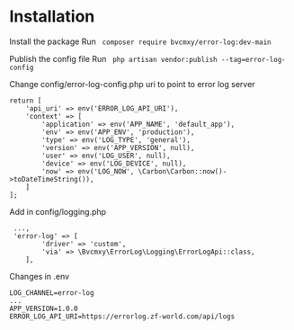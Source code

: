 # Installation

Install the package
Run ``` composer require bvcmxy/error-log:dev-main```

Publish the config file 
Run ``` php artisan vendor:publish --tag=error-log-config```

Change config/error-log-config.php uri to point to error log server
```
return [
    'api_uri' => env('ERROR_LOG_API_URI'),
    'context' => [
        'application' => env('APP_NAME', 'default_app'),
        'env' => env('APP_ENV', 'production'),
        'type' => env('LOG_TYPE', 'general'),
        'version' => env('APP_VERSION', null),
        'user' => env('LOG_USER', null),
        'device' => env('LOG_DEVICE', null),
        'now' => env('LOG_NOW', \Carbon\Carbon::now()->toDateTimeString()),
    ]
];
```

Add in config/logging.php
```
 ...,
 'error-log' => [
        'driver' => 'custom',
        'via' => \Bvcmxy\ErrorLog\Logging\ErrorLogApi::class,
    ],
```

Changes in .env
```
LOG_CHANNEL=error-log
...
APP_VERSION=1.0.0
ERROR_LOG_API_URI=https://errorlog.zf-world.com/api/logs
```


